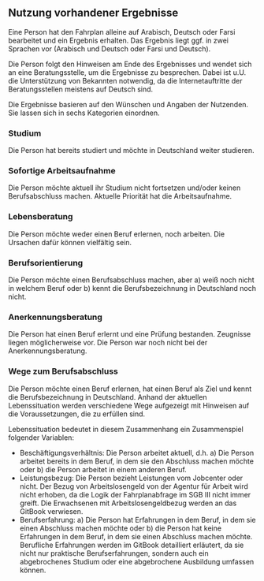 ## Nutzung vorhandener Ergebnisse

Eine Person hat den Fahrplan alleine auf Arabisch, Deutsch oder Farsi bearbeitet und ein Ergebnis erhalten. Das Ergebnis liegt ggf. in zwei Sprachen vor \(Arabisch und Deutsch oder Farsi und Deutsch\).

Die Person folgt den Hinweisen am Ende des Ergebnisses und wendet sich an eine Beratungsstelle, um die Ergebnisse zu besprechen. Dabei ist u.U. die Unterstützung von Bekannten notwendig, da die Internetauftritte der Beratungsstellen meistens auf Deutsch sind.

Die Ergebnisse basieren auf den Wünschen und Angaben der Nutzenden. Sie lassen sich in sechs Kategorien einordnen.

### Studium

Die Person hat bereits studiert und möchte in Deutschland weiter studieren.

### Sofortige Arbeitsaufnahme

Die Person möchte aktuell ihr Studium nicht fortsetzen und\/oder keinen Berufsabschluss machen. Aktuelle Priorität hat die Arbeitsaufnahme.

### Lebensberatung

Die Person möchte weder einen Beruf erlernen, noch arbeiten. Die Ursachen dafür können vielfältig sein.

### Berufsorientierung

Die Person möchte einen Berufsabschluss machen, aber a\) weiß noch nicht in welchem Beruf oder b\) kennt die Berufsbezeichnung in Deutschland noch nicht.

### Anerkennungsberatung

Die Person hat einen Beruf erlernt und eine Prüfung bestanden. Zeugnisse liegen möglicherweise vor. Die Person war noch nicht bei der Anerkennungsberatung.

### Wege zum Berufsabschluss

Die Person möchte einen Beruf erlernen, hat einen Beruf als Ziel und kennt die Berufsbezeichnung in Deutschland. Anhand der aktuellen Lebenssituation werden verschiedene Wege aufgezeigt mit Hinweisen auf die Voraussetzungen, die zu erfüllen sind.

Lebenssituation bedeutet in diesem Zusammenhang ein Zusammenspiel folgender Variablen:

* Beschäftigungsverhältnis: Die Person arbeitet aktuell, d.h. a\) Die Person arbeitet bereits in dem Beruf, in dem sie den Abschluss machen möchte oder b\) die Person arbeitet in einem anderen Beruf.
* Leistungsbezug: Die Person bezieht Leistungen vom Jobcenter oder nicht. Der Bezug von Arbeitslosengeld von der Agentur für Arbeit wird nicht erhoben, da die Logik der Fahrplanabfrage im SGB III nicht immer greift. Die Erwachsenen mit Arbeitslosengeldbezug werden an das GitBook verwiesen.
* Berufserfahrung: a\) Die Person hat Erfahrungen in dem Beruf, in dem sie einen Abschluss machen möchte oder b\) die Person hat keine Erfahrungen in dem Beruf, in dem sie einen Abschluss machen möchte. Berufliche Erfahrungen werden im GitBook detailliert erläutert, da sie nicht nur praktische Berufserfahrungen, sondern auch ein abgebrochenes Studium oder eine abgebrochene Ausbildung umfassen können.
